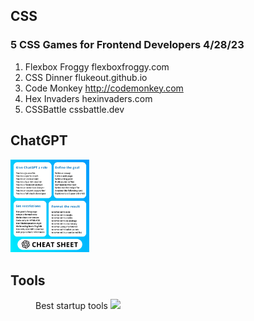 ## CSS

### 5 CSS Games for Frontend Developers 4/28/23
1. Flexbox Froggy flexboxfroggy.com
2. CSS Dinner flukeout.github.io
3. Code Monkey http://codemonkey.com
4. Hex Invaders hexinvaders.com
5. CSSBattle cssbattle.dev



## ChatGPT
<img src="Images/ChatGPTCheetSheet.jpg" width="25%"> 



## Tools
<figure>
  <figcatpion>Best startup tools</figcaption>
  <img src="https://pbs.twimg.com/media/FuxCbrfaAAABYHj?format=png&name=medium" width="25%">
  </figure>
